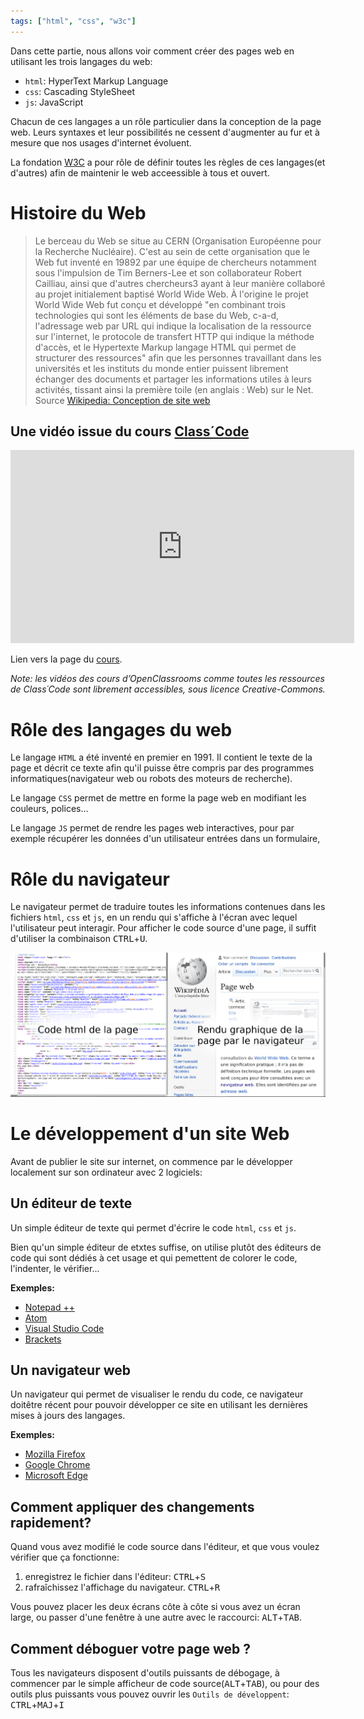 ```yaml
---
tags: ["html", "css", "w3c"]
---
```


Dans cette partie, nous allons voir comment  créer des pages web en utilisant les trois langages du web:

- `html`: HyperText Markup Language
- `css`: Cascading StyleSheet
- `js`: JavaScript

Chacun de ces langages a un rôle particulier dans la conception de la page web. Leurs syntaxes et leur possibilités ne cessent d'augmenter au fur et à mesure que nos usages d'internet évoluent.

La fondation [W3C](https://www.w3.org/) a pour rôle de définir toutes les règles de ces langages(et d'autres) afin de maintenir le web acceessible à tous et ouvert.

# Histoire du Web

>Le berceau du Web se situe au CERN (Organisation Européenne pour la Recherche Nucléaire). C'est au sein de cette organisation que le Web fut inventé en 19892 par une équipe de chercheurs notamment sous l'impulsion de Tim Berners-Lee et son collaborateur Robert Cailliau, ainsi que d'autres chercheurs3 ayant à leur manière collaboré au projet initialement baptisé World Wide Web. À l'origine le projet World Wide Web fut conçu et développé "en combinant trois technologies qui sont les éléments de base du Web, c-a-d, l'adressage web par URL qui indique la localisation de la ressource sur l'internet, le protocole de transfert HTTP qui indique la méthode d'accès, et le Hypertexte Markup langage HTML qui permet de structurer des ressources" afin que les personnes travaillant dans les universités et les instituts du monde entier puissent librement échanger des documents et partager les informations utiles à leurs activités, tissant ainsi la première toile (en anglais : Web) sur le Net.
>Source [Wikipedia: Conception de site web](https://fr.wikipedia.org/wiki/Conception_de_site_web#Histoire)

## Une vidéo issue du cours [Class´Code](https://classcode.fr)

<div class="center">
  <iframe src="https://player.vimeo.com/video/207612470" title="L’histoire de Tim Berners-Lee ou presque… Par isabelle Christment 6’24" webkitallowfullscreen="" mozallowfullscreen="" allowfullscreen="" width="550" height="309" frameborder="0"></iframe>
</div>

Lien vers la page du [cours](https://openclassrooms.com/courses/connecter-le-reseau/assistez-a-la-naissance-du-web).

*Note: les vidéos des cours d’OpenClassrooms comme toutes les ressources de Class´Code sont librement accessibles, sous licence Creative-Commons.*


# Rôle des langages du web

Le langage `HTML` a été inventé en premier en 1991. Il contient le texte de la page et décrit ce texte afin qu'il puisse être compris par des programmes informatiques(navigateur web ou robots des moteurs de recherche).

Le langage `CSS` permet de mettre en forme la page web en modifiant les couleurs, polices...

Le langage `JS` permet de rendre les pages web interactives, pour par exemple récupérer les données d'un utilisateur entrées dans un formulaire,

# Rôle du navigateur

Le navigateur permet de traduire toutes les informations contenues dans les fichiers `html`, `css` et `js`, en un rendu qui s'affiche à l'écran avec lequel l'utilisateur peut interagir. Pour afficher le code source d'une page, il suffit d'utiliser la combinaison <kbd>CTRL</kbd>+<kbd>U</kbd>.

![Rendu du html par le navigateur](rendu-html-navigateur.png)

# Le développement d'un site Web

Avant de publier le site sur internet, on commence par le développer localement sur son ordinateur avec 2 logiciels:

## Un éditeur de texte

Un simple éditeur de texte qui permet d'écrire le code `html`, `css` et `js`.

Bien qu'un simple éditeur de etxtes suffise, on utilise plutôt des éditeurs de code qui sont dédiés à cet usage et qui pemettent de colorer le code, l'indenter, le vérifier...

**Exemples:**

- [Notepad ++](https://notepad-plus-plus.org/fr/)
- [Atom](https://atom.io/)
- [Visual Studio Code](https://code.visualstudio.com/)
- [Brackets](http://brackets.io/)

## Un navigateur web

Un navigateur qui permet de visualiser le rendu du code, ce navigateur doitêtre récent pour pouvoir développer ce site en utilisant les dernières mises à jours des langages.

**Exemples:**

- [Mozilla Firefox](https://www.mozilla.org/fr/firefox/new/)
- [Google Chrome](https://www.google.fr/chrome/browser/desktop/index.html)
- [Microsoft Edge](https://www.microsoft.com/fr-fr/windows/microsoft-edge)

## Comment appliquer des changements rapidement?

Quand vous avez modifié le code source dans l'éditeur, et que vous voulez vérifier que ça fonctionne:

1. enregistrez le fichier dans l'éditeur: <kbd>CTRL</kbd>+<kbd>S</kbd>
2. rafraîchissez l'affichage du navigateur. <kbd>CTRL</kbd>+<kbd>R</kbd>

Vous pouvez placer les deux écrans côte à côte si vous avez un écran large, ou passer d'une fenêtre à une autre avec le raccourci: <kbd>ALT</kbd>+<kbd>TAB</kbd>.

## Comment déboguer votre page web ?

Tous les navigateurs disposent d'outils puissants de débogage, à commencer par le simple afficheur de code source(<kbd>ALT</kbd>+<kbd>TAB</kbd>), ou pour des outils plus puissants vous pouvez ouvrir les `Outils de développent`: <kbd>CTRL</kbd>+<kbd>MAJ</kbd>+<kbd>I</kbd>
